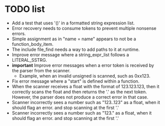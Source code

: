 # TODO list

* Add a test that uses '()' in a formatted string expression list.
* Error recovery needs to consume tokens to prevent multiple nonsense errors.
* Simple assignment as in "name = name" appears to not be a function_body_item.
* The include file_find needs a way to add paths to it at runtime.
* Improve error message where a string_expr_list follows a LITERAL_SSTRG.
* **important** Improve error messages when a error token is received by the parser from the scanner. 
  * Example, when an invalid unsigned is scanned, such as 0xx123.
* Fix error message where a "start" is defined within a function.
* When the scanner receives a float with the format of 123.123.123, then it correctly scans the float and then returns the '.' as the next token. However, the parser does not produce a correct error in that case.
* Scanner incorrectly sees a number such as "123..123" as a float, when it should flag an error. and stop scanning at the first '.'
* Scanner incorrectly sees a number such as "123." as a float, when it should flag an error. and stop scanning at the first '.'




